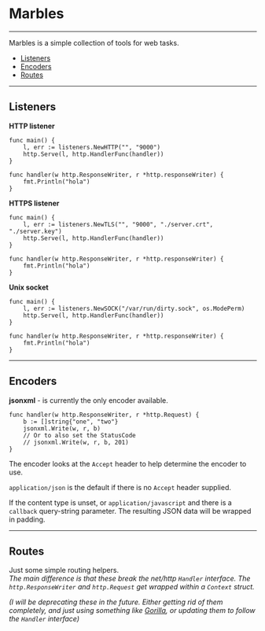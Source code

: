 Marbles
=======

----

Marbles is a simple collection of tools for web tasks.

 * [Listeners](#markdown-header-listeners)
 * [Encoders](#markdown-header-encoders)
 * [Routes](#markdown-header-routes)

----

## Listeners ##

**HTTP listener**

```
func main() {
    l, err := listeners.NewHTTP("", "9000")
    http.Serve(l, http.HandlerFunc(handler))
}

func handler(w http.ResponseWriter, r *http.responseWriter) {
    fmt.Println("hola")
}
```

**HTTPS listener**

```
func main() {
    l, err := listeners.NewTLS("", "9000", "./server.crt", "./server.key")
    http.Serve(l, http.HandlerFunc(handler))
}

func handler(w http.ResponseWriter, r *http.responseWriter) {
    fmt.Println("hola")
}
```

**Unix socket**

```
func main() {
    l, err := listeners.NewSOCK("/var/run/dirty.sock", os.ModePerm)
    http.Serve(l, http.HandlerFunc(handler))
}

func handler(w http.ResponseWriter, r *http.responseWriter) {
    fmt.Println("hola")
}
```

----

## Encoders ##

**jsonxml** - is currently the only encoder available.

```
func handler(w http.ResponseWriter, r *http.Request) {
    b := []string{"one", "two"}
    jsonxml.Write(w, r, b)
    // Or to also set the StatusCode
    // jsonxml.Write(w, r, b, 201)
}
```

The encoder looks at the `Accept` header to help determine the encoder to use.  

`application/json` is the default if there is no `Accept` header supplied.  

If the content type is unset, or `application/javascript` and there is a `callback` query-string parameter. The resulting JSON data will be wrapped in padding.

----

## Routes ##

Just some simple routing helpers.  
*The main difference is that these break the net/http `Handler` interface. The `http.ResponseWriter` and `http.Request` get wrapped within a `Context` struct.*  

*(I will be deprecating these in the future. Either getting rid of them completely, and just using something like [Gorilla][1], or updating them to follow the `Handler` interface)*

[1]: http://www.gorillatoolkit.org/